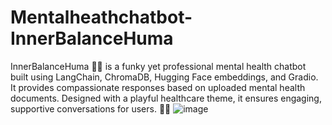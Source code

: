 # Mentalheathchatbot-InnerBalanceHuma
InnerBalanceHuma 🤖💙 is a funky yet professional mental health chatbot built using LangChain, ChromaDB, Hugging Face embeddings, and Gradio. It provides compassionate responses based on uploaded mental health documents. Designed with a playful healthcare theme, it ensures engaging, supportive conversations for users. 🚀💡
![image](https://github.com/user-attachments/assets/d00be654-437e-4b0f-9c57-d4d2c7474b5e)

